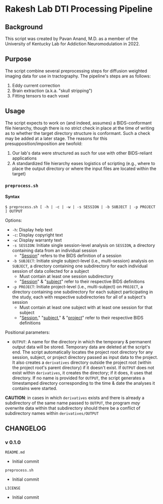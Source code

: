 # Rakesh Lab DTI Processing Pipeline

## Background

This script was created by Pavan Anand, M.D. as a member of the University of Kentucky Lab for Addiction Neuromodulation in 2022.

## Purpose

The script combine several preprocessing steps for diffusion weighted imaging data for use in tractography. The pipeline's steps are as follows:

1. Eddy current correction
2. Brain extraction (a.k.a. "skull stripping")
3. Fitting tensors to each voxel

## Usage

The script expects to work on (and indeed, assumes) a BIDS-conformant file hierarchy, though there is no strict check in place at the time of writing as to whether the target directory structure is conformant. Such a check may be added at a later stage. The reasons for this presupposition/imposition are twofold:

1. Our lab's data were structured as such for use with other BIDS-reliant applications
2. A standardized file hierarchy eases logistics of scripting (e.g., where to place the output directory or where the input files are located within the target)

### `preprocess.sh`

#### Syntax

`$ preprocess.sh [ -h | -c | -w | -s SESSION | -b SUBJECT | -p PROJECT ] OUTPUT`

Options:

* `-h`: Display help text
* `-c`: Display copyright text
* `-w`: Display warranty text
* `-s SESSION`: Initiate single session-level analysis on `SESSION`, a directory containing data from an individual session
  * "[Session](https://bids-standard.github.io/bids-starter-kit/folders_and_files/folders.html#session)" refers to the BIDS definition of a session
* `-b SUBJECT`: Initiate single subject-level (i.e., multi-session) analysis on `SUBJECT`, a directory containing one subdirectory for each individual session of data collected for a subject
  * Must contain at least one session subdirectory
  * "[Session](https://bids-standard.github.io/bids-starter-kit/folders_and_files/folders.html#session)" & "[subject](https://bids-standard.github.io/bids-starter-kit/folders_and_files/folders.html#subject)" refer to their respective BIDS definitions
* `-p PROJECT`: Initiate project-level (i.e., multi-subject) on `PROJECT`, a directory containing one subdirectory for each subject participating in the study, each with respective subdirectories for all of a subject's session
  * Must contain at least one subject with at least one session for that subject
  * "[Session](https://bids-standard.github.io/bids-starter-kit/folders_and_files/folders.html#session)," "[subject](https://bids-standard.github.io/bids-starter-kit/folders_and_files/folders.html#subject)," & "[project](https://bids-standard.github.io/bids-starter-kit/folders_and_files/folders.html#project)" refer to their respective BIDS definitions

Positional parameters:

* `OUTPUT`: A name for the directory in which the temporary & permanent output data will be stored. Temporary data are deleted at the script's end. The script automatically locates the project root directory for any session, subject, or project directory passed as input data to the project. It also creates a `derivatives` directory outside the project root (within the project root's parent directory) if it doesn't exist. If `OUTPUT` does not exist within `derivatives`, it creates the directory; if it does, it uses that directory. If no name is provided for `OUTPUT`, the script generates a timestamped directory corresponding to the time & date the analyses it contains were started.

**CAUTION**: in cases in which `derivatives` exists and there is already a subdirectory of the same name passed to `OUTPUT`, the program *may* overwrite data within that subdirectory should there be a conflict of subdirectory names within `derivatives/OUTPUT`

## CHANGELOG

### v 0.1.0

`README.md`

* Initial commit

`preprocess.sh`

* Initial commit

`LICENSE`

* Initial commit
